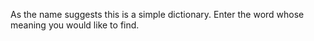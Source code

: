 As the name suggests this is a simple dictionary. Enter the word whose meaning you would like to find.
